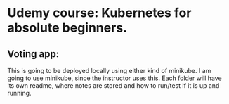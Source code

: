 # Udemy course: Kubernetes for absolute beginners. 

## Voting app: 
This is going to be deployed locally using either kind of minikube. I am going to use minikube, since the instructor uses this. 
Each folder will have its own readme, where notes are stored and how to run/test if it is up and running. 
